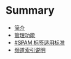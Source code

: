 # Summary

* [简介](README.md)
* [管理功能](/administration-functions.md)
* [\#SPAM 标签适用标准](note-about-spam-tag.md)
* [频道索引说明](index-the-channel.md)

